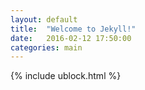 ```yaml
---
layout: default
title:  "Welcome to Jekyll!"
date:   2016-02-12 17:50:00
categories: main
---
```


{% include ublock.html %}

